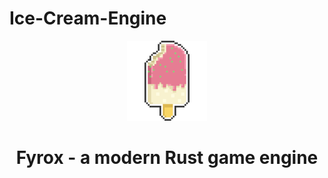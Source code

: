 # Ice-Cream-Engine
<div align="center">
  <a href="https://fyrox.rs/">
    <img src="ice.png" width="128" height="128" alt="Fyrox" />
  </a>
  <h1>Fyrox - a modern Rust game engine</h1>
</div>
